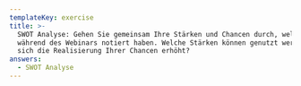 ```yaml
---
templateKey: exercise
title: >-
  SWOT Analyse: Gehen Sie gemeinsam Ihre Stärken und Chancen durch, welche Sie
  während des Webinars notiert haben. Welche Stärken können genutzt werden, dass
  sich die Realisierung Ihrer Chancen erhöht?
answers:
  - SWOT Analyse
---
```


